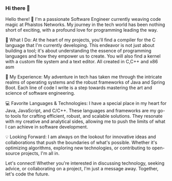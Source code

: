 ### Hi there 👋

Hello there! 👋 I'm a passionate Software Engineer currently weaving code magic at Phaistos Networks. My journey in the tech world has been nothing short of exciting, with a profound love for programming leading the way.

🔧 What I Do: At the heart of my projects, you'll find a compiler for the C language that I'm currently developing. This endeavor is not just about building a tool; it's about understanding the essence of programming languages and how they empower us to create. You will also find a kernel with a custom file system and a text editor. All created in C,C++ and x86 asm

🚀 My Experience: My adventure in tech has taken me through the intricate realms of operating systems and the robust frameworks of Java and Spring Boot. Each line of code I write is a step towards mastering the art and science of software engineering.

💻 Favorite Languages & Technologies: I have a special place in my heart for Java, JavaScript, and C/C++. These languages and frameworks are my go-to tools for crafting efficient, robust, and scalable solutions. They resonate with my creative and analytical sides, allowing me to push the limits of what I can achieve in software development.

💡 Looking Forward: I am always on the lookout for innovative ideas and collaborations that push the boundaries of what's possible. Whether it's optimizing algorithms, exploring new technologies, or contributing to open-source projects, I'm all in.

Let's connect! Whether you're interested in discussing technology, seeking advice, or collaborating on a project, I'm just a message away. Together, let's code the future.
